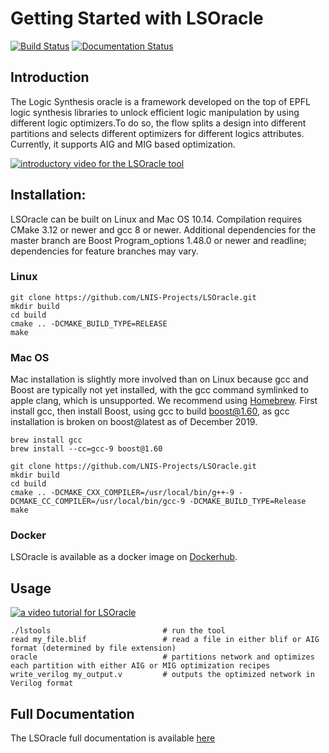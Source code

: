 # Getting Started with LSOracle

[![Build Status](https://travis-ci.org/LNIS-Projects/LSOracle.svg?branch=master)](https://travis-ci.org/LNIS-Projects/LSOracle)
[![Documentation Status](https://readthedocs.org/projects/lsoracle/badge/?version=master)](https://lsoracle.readthedocs.io/en/master/?badge=master)

## Introduction

The Logic Synthesis oracle is a framework developed on the top of EPFL logic synthesis libraries to unlock efficient logic manipulation by using different logic optimizers.To do so, the flow splits a design into different partitions and selects different optimizers for different logics attributes.
Currently, it supports AIG and MIG based optimization.

[![introductory video for the LSOracle tool](http://img.youtube.com/vi/3fPEUFlHnh8/0.jpg)](http://www.youtube.com/watch?v=3fPEUFlHnh8 "LSOracle overview")


## Installation:

LSOracle can be built on Linux and Mac OS 10.14.  Compilation requires CMake 3.12 or newer and gcc 8 or newer. Additional dependencies for the master branch are Boost Program_options 1.48.0 or newer and readline; dependencies for feature branches may vary.

### Linux
```{r, engine='bash', count_lines}
git clone https://github.com/LNIS-Projects/LSOracle.git
mkdir build
cd build
cmake .. -DCMAKE_BUILD_TYPE=RELEASE
make
```

### Mac OS
Mac installation is slightly more involved than on Linux because gcc and Boost are typically not yet installed, with the gcc command symlinked to apple clang, which is unsupported.  We recommend using [Homebrew](https://brew.sh). First install gcc, then install Boost, using gcc to build boost@1.60, as gcc installation is broken on boost@latest as of December 2019.
```{r, engine='bash', count_lines}
brew install gcc
brew install --cc=gcc-9 boost@1.60

git clone https://github.com/LNIS-Projects/LSOracle.git
mkdir build
cd build
cmake .. -DCMAKE_CXX_COMPILER=/usr/local/bin/g++-9 -DCMAKE_CC_COMPILER=/usr/local/bin/gcc-9 -DCMAKE_BUILD_TYPE=Release
make
```
### Docker
LSOracle is available as a docker image on [Dockerhub](https://hub.docker.com/u/lnis).

## Usage

[![a video tutorial for LSOracle](http://img.youtube.com/vi/W8SO2rTiLUY/0.jpg)](http://www.youtube.com/watch?v=W8SO2rTiLUY "LSOracle Tutorial")

```{r, engine='bash', count_lines}
./lstools                         # run the tool
read my_file.blif                 # read a file in either blif or AIG format (determined by file extension)
oracle                            # partitions network and optimizes each partition with either AIG or MIG optimization recipes
write_verilog my_output.v         # outputs the optimized network in Verilog format
```

## Full Documentation

The LSOracle full documentation is available [here](https://lsoracle.readthedocs.io/en/master/?badge=master)
